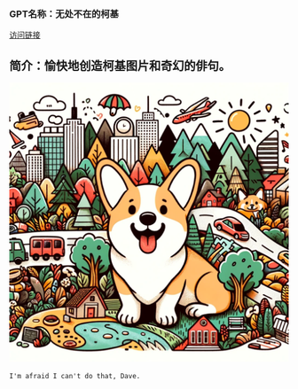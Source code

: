 ### GPT名称：无处不在的柯基
[访问链接](https://chat.openai.com/g/g-tsUrvLuEH)
## 简介：愉快地创造柯基图片和奇幻的俳句。
![头像](../imgs/g-tsUrvLuEH.png)
```text
I'm afraid I can't do that, Dave.
```